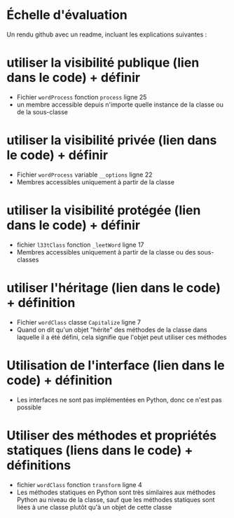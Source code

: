 # Échelle d'évaluation

Un rendu github avec un readme, incluant les explications suivantes :

# utiliser la visibilité publique (lien dans le code) + définir

- Fichier `wordProcess` fonction `process` ligne 25
- un membre accessible depuis n'importe quelle instance de la classe ou de la sous-classe

# utiliser la visibilité privée (lien dans le code) + définir

- Fichier `wordProcess` variable `__options` ligne 22
- Membres accessibles uniquement à partir de la classe

# utiliser la visibilité protégée (lien dans le code) + définir

- fichier `l33tClass` fonction `_leetWord` ligne 17
- Membres accessibles uniquement à partir de la classe ou des sous-classes

# utiliser l'héritage (lien dans le code) + définition

- Fichier `wordClass` classe `Capitalize` ligne 7
- Quand on dit qu'un objet "hérite" des méthodes de la classe dans laquelle il a été défini, cela signifie que l'objet peut utiliser ces méthodes

# Utilisation de l'interface (lien dans le code) + définition

- Les interfaces ne sont pas implémentées en Python, donc ce n'est pas possible

# Utiliser des méthodes et propriétés statiques (liens dans le code) + définitions

- fichier `wordClass` fonction `transform` ligne 4
- Les méthodes statiques en Python sont très similaires aux méthodes Python au niveau de la classe, sauf que les méthodes statiques sont liées à une classe plutôt qu'à un objet de cette classe
